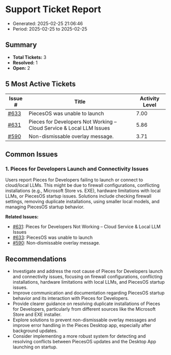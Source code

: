 # Support Ticket Report
- Generated: 2025-02-25 21:06:46
- Period: 2025-02-25 to 2025-02-25

## Summary
- **Total Tickets:** 3
- **Resolved:** 1
- **Open:** 2

## 5 Most Active Tickets
| Issue # | Title | Activity Level |
|---------|-------|----------------|
| [#633](https://github.com/pieces-app/support/issues/633) | PiecesOS was unable to launch | 7.00 |
| [#631](https://github.com/pieces-app/support/issues/631) | Pieces for Developers Not Working – Cloud Service & Local LLM Issues | 5.86 |
| [#590](https://github.com/pieces-app/support/issues/590) | Non-dismissable overlay message. | 3.71 |

## Common Issues
### 1. Pieces for Developers Launch and Connectivity Issues
Users report Pieces for Developers failing to launch or connect to cloud/local LLMs. This might be due to firewall configurations, conflicting installations (e.g., Microsoft Store vs. EXE), hardware limitations with local LLMs, or PiecesOS startup issues. Solutions include checking firewall settings, removing duplicate installations, using smaller local models, and managing PiecesOS startup behavior.

**Related Issues:**
- [#631](https://github.com/pieces-app/support/issues/631): Pieces for Developers Not Working – Cloud Service & Local LLM Issues
- [#633](https://github.com/pieces-app/support/issues/633): PiecesOS was unable to launch
- [#590](https://github.com/pieces-app/support/issues/590): Non-dismissable overlay message.


## Recommendations
- Investigate and address the root cause of Pieces for Developers launch and connectivity issues, focusing on firewall configurations, conflicting installations, hardware limitations with local LLMs, and PiecesOS startup issues.
- Improve communication and documentation regarding PiecesOS startup behavior and its interaction with Pieces for Developers.
- Provide clearer guidance on resolving duplicate installations of Pieces for Developers, particularly from different sources like the Microsoft Store and EXE installer.
- Explore solutions to prevent non-dismissable overlay messages and improve error handling in the Pieces Desktop app, especially after background updates.
- Consider implementing a more robust system for detecting and resolving conflicts between PiecesOS updates and the Desktop App launching on startup.
